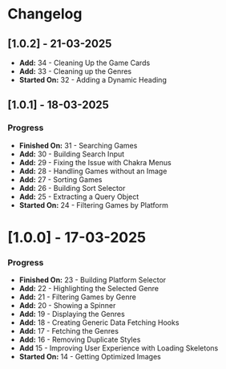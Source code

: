 # Changelog

## [1.0.2] - 21-03-2025

- **Add:** 34 - Cleaning Up the Game Cards
- **Add:** 33 - Cleaning up the Genres
- **Started On:** 32 - Adding a Dynamic Heading

## [1.0.1] - 18-03-2025

### Progress

- **Finished On:** 31 - Searching Games
- **Add:** 30 - Building Search Input
- **Add:** 29 - Fixing the Issue with Chakra Menus
- **Add:** 28 - Handling Games without an Image
- **Add:** 27 - Sorting Games
- **Add:** 26 - Building Sort Selector
- **Add:** 25 - Extracting a Query Object
- **Started On:** 24 - Filtering Games by Platform

# [1.0.0] - 17-03-2025

### Progress

- **Finished On:** 23 - Building Platform Selector
- **Add:** 22 - Highlighting the Selected Genre
- **Add:** 21 - Filtering Games by Genre
- **Add:** 20 - Showing a Spinner
- **Add:** 19 - Displaying the Genres
- **Add:** 18 - Creating Generic Data Fetching Hooks
- **Add:** 17 - Fetching the Genres
- **Add:** 16 - Removing Duplicate Styles
- **Add** 15 - Improving User Experience with Loading Skeletons
- **Started On:** 14 - Getting Optimized Images
